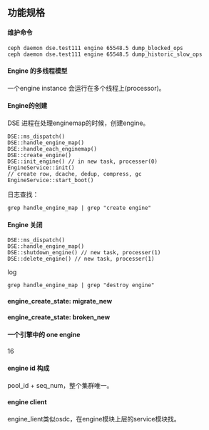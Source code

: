## 功能规格
#### 维护命令
```
ceph daemon dse.test111 engine 65548.5 dump_blocked_ops
ceph daemon dse.test111 engine 65548.5 dump_historic_slow_ops
```

#### Engine 的多线程模型
一个engine instance 会运行在多个线程上(processor)。

#### Engine的创建
DSE 进程在处理enginemap的时候，创建engine。
```
DSE::ms_dispatch()
DSE::handle_engine_map()
DSE::handle_each_enginemap()
DSE::create_engine() 
DSE::init_engine() // in new task, processer(0)
EngineService::init()
// create row, dcache, dedup, compress, gc
EngineService::start_boot() 
```
日志查找：
```
grep handle_engine_map | grep "create engine" 
```

#### Engine 关闭
```
DSE::ms_dispatch()
DSE::handle_engine_map()
DSE::shutdown_engine() // new task, processer(1)
DSE::delete_engine() // new task, processer(1)
```

log
```
grep handle_engine_map | grep "destroy engine" 
```

#### engine_create_state: migrate_new
#### engine_create_state: broken_new

#### 一个引擎中的 one engine
16

#### engine id 构成
pool_id + seq_num，整个集群唯一。

#### engine client
engine_lient类似osdc，在engine模块上层的service模块找。
